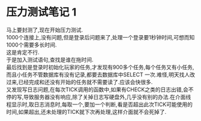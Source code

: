 # 压力测试笔记 1


马上要封测了,现在开始压力测试.  
1000个连接上,没有问题,但是登录后问题来了,处理一个登录要1秒钟时间,可想而知1000个需要多长时间.  
这是肯定不行.  
于是加入测试语句,查找是谁在拖时间.  
最后找到是登录时初始化玩家的任务,才发现有900多个任务,每个任务又有小任务,而且小任务不管数据库有没有记录,都要去数据库中SELECT 一次.难怪,明天找人改过来,已经完成和还没有开始的任务就不需要读了.应该会快很多.  
又发现写日志问题,在每次TICK调用的函数中,如果有CHECK之类的日志出错,会不停的写,导致服务器没有响应,除了关掉日志写硬盘外,几乎没有别的办法.在介面线程显示时,取日志消息时,每取一个,要加一个判断,看是否超出此次TICK可能使用的时间,如果超出,还未处理的TICK就下次再处理,这样介面就不会死掉了.
